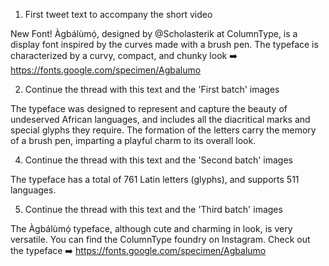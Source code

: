 1. First tweet text to accompany the short video

New Font! Àgbálùmọ́, designed by @Scholasterik at ColumnType, is a display font inspired by the curves made with a brush pen. The typeface is characterized by a curvy, compact, and chunky look ➡️ https://fonts.google.com/specimen/Agbalumo

2. Continue the thread with this text and the 'First batch' images

The typeface was designed to represent and capture the beauty of undeserved African languages, and includes all the diacritical marks and special glyphs they require. The formation of the letters carry the memory of a brush pen, imparting a playful charm to its overall look.

4. Continue the thread with this text and the 'Second batch' images 

The typeface has a total of 761 Latin letters (glyphs), and supports 511 languages.

5. Continue the thread with this text and the 'Third batch' images 

The Àgbálùmọ́ typeface, although cute and charming in look, is very versatile. You can find the ColumnType foundry on Instagram. Check out the typeface ➡️ https://fonts.google.com/specimen/Agbalumo
